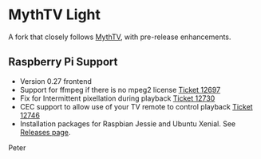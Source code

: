 
# MythTV Light
A fork that closely follows [MythTV](https://github.com/MythTV/mythtv), with pre-release enhancements.

## Raspberry Pi Support
- Version 0.27 frontend
- Support for ffmpeg if there is no mpeg2 license [Ticket 12697](https://code.mythtv.org/trac/ticket/12697)
- Fix for Intermittent pixellation during playback [Ticket 12730](https://code.mythtv.org/trac/ticket/12730)
- CEC support to allow use of your TV remote to control playback [Ticket 12746](https://code.mythtv.org/trac/ticket/12746)
- Installation packages for Raspbian Jessie and Ubuntu Xenial. See [Releases page](https://github.com/bennettpeter/mythtv/releases).

Peter

